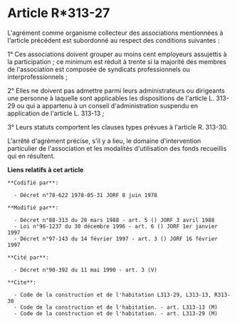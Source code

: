 # Article R*313-27

L'agrément comme organisme collecteur des associations mentionnées à l'article précédent est subordonné au respect des
conditions suivantes :

1° Ces associations doivent grouper au moins cent employeurs assujettis à la participation ; ce minimum est réduit à trente
si la majorité des membres de l'association est composée de syndicats professionnels ou interprofessionnels ;

2° Elles ne doivent pas admettre parmi leurs administrateurs ou dirigeants une personne à laquelle sont applicables les
dispositions de l'article L. 313-29 ou qui a appartenu à un conseil d'administration suspendu en application de l'article L.
313-13 ;

3° Leurs statuts comportent les clauses types prévues à l'article R. 313-30.

L'arrêté d'agrément précise, s'il y a lieu, le domaine d'intervention particulier de l'association et les modalités
d'utilisation des fonds recueillis qui en résultent.

**Liens relatifs à cet article**

	**Codifié par**:

	  - Décret n°78-622 1978-05-31 JORF 8 juin 1978

	**Modifié par**:

	  - Décret n°88-313 du 28 mars 1988 - art. 5 () JORF 3 avril 1988
	  - Loi n°96-1237 du 30 décembre 1996 - art. 6 () JORF 1er janvier 1997
	  - Décret n°97-143 du 14 février 1997 - art. 3 () JORF 16 février 1997

	**Cité par**:

	  - Décret n°90-392 du 11 mai 1990 - art. 3 (V)

	**Cite**:

	  - Code de la construction et de l'habitation L313-29, L313-13, R313-30
	  - Code de la construction et de l'habitation. - art. L313-13 (M)
	  - Code de la construction et de l'habitation. - art. L313-29 (M)
